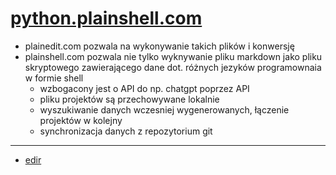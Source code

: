 # [python.plainshell.com](http://python.plainshell.com)

+ plainedit.com pozwala na wykonywanie takich plików i konwersję
+ plainshell.com pozwala nie tylko wyknywanie pliku markdown jako pliku skryptowego zawierającego dane dot. różnych jezyków programownaia w formie shell
  + wzbogacony jest o API do np. chatgpt poprzez API
  + pliku projektów są przechowywane lokalnie
  + wyszukiwanie danych wczesniej wygenerowanych, łączenie projektów w kolejny
  + synchronizacja danych z repozytorium git 



---
+ [edir](https://github.com/plainshell/python/edit/main/README.md)
